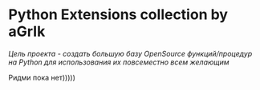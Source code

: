 # Python Extensions collection by aGrIk
*Цель проекта - создать большую базу OpenSource функций/процедур на Python для использования их повсеместно всем желающим*

Ридми пока нет)))))
